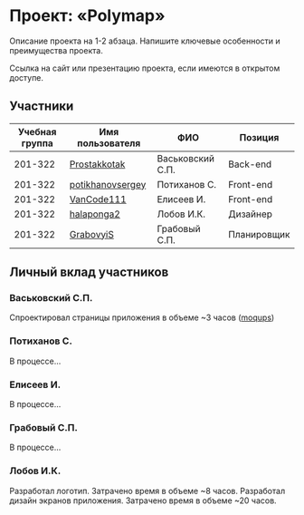 # Проект: «Polymap»

Описание проекта на 1-2 абзаца. Напишите ключевые особенности и преимущества проекта.

Ссылка на сайт или презентацию проекта, если имеются в открытом доступе.

## Участники

| Учебная группа | Имя пользователя | ФИО                      | Позиция                                       |
|----------------|------------------|--------------------------|-----------------------------------------------|
| 201-322        | [Prostakkotak](https://github.com/Prostakkotak)      | Васьковский С.П.              | Back-end
| 201-322        | [potikhanovsergey](https://github.com/potikhanovsergey)    | Потиханов С.              | Front-end
| 201-322        | [VanCode111](https://github.com/VanCode111)       | Елисеев И. | Front-end
| 201-322        | [halaponga2](https://github.com/halaponga2)      | Лобов И.К. | Дизайнер
| 201-322        | [GrabovyiS](https://github.com/GrabovyiS)       | Грабовый С.П. | Планировщик

## Личный вклад участников

### Васьковский С.П.

Спроектировал страницы приложения в объеме ~3 часов ([moqups](https://app.moqups.com/74YIH2oFvz/view/page/a4b7832b5))

### Потиханов С.

В процессе...

### Елисеев И.

В процессе...

### Грабовый С.П.

В процессе...

### Лобов И.К.
Разработал логотип. Затрачено время в объеме ~8 часов.
Разработал дизайн экранов приложения. Затрачено время в объеме ~20 часов.
